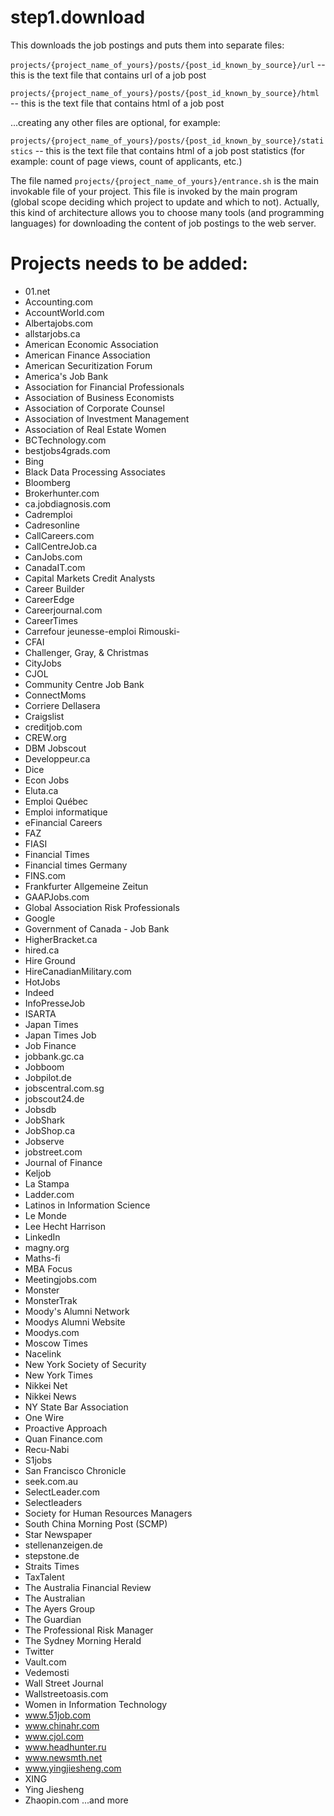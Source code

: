 # step1.download
This downloads the job postings and puts them into separate files:

`projects/{project_name_of_yours}/posts/{post_id_known_by_source}/url` -- this is the text file that contains url of a job post

`projects/{project_name_of_yours}/posts/{post_id_known_by_source}/html` -- this is the text file that contains html of a job post

...creating any other files are optional, for example:

`projects/{project_name_of_yours}/posts/{post_id_known_by_source}/statistics` -- this is the text file that contains html of a job post statistics (for example: count of page views, count of applicants, etc.)


The file named `projects/{project_name_of_yours}/entrance.sh` is the main invokable file of your project. This file is invoked by the main program (global scope deciding which project to update and which to not). Actually, this kind of architecture allows you to choose many tools (and programming languages) for downloading the content of job postings to the web server.


# Projects needs to be added: #
- 01.net
- Accounting.com
- AccountWorld.com
- Albertajobs.com
- allstarjobs.ca
- American Economic Association
- American Finance Association
- American Securitization Forum
- America's Job Bank
- Association for Financial Professionals
- Association of Business Economists
- Association of Corporate Counsel
- Association of Investment Management
- Association of Real Estate Women
- BCTechnology.com
- bestjobs4grads.com
- Bing
- Black Data Processing Associates
- Bloomberg
- Brokerhunter.com
- ca.jobdiagnosis.com
- Cadremploi
- Cadresonline
- CallCareers.com
- CallCentreJob.ca
- CanJobs.com
- CanadaIT.com
- Capital Markets Credit Analysts
- Career Builder
- CareerEdge
- Careerjournal.com
- CareerTimes
- Carrefour jeunesse-emploi Rimouski-
- CFAI
- Challenger, Gray, &amp; Christmas
- CityJobs
- CJOL
- Community Centre Job Bank
- ConnectMoms
- Corriere Dellasera
- Craigslist
- creditjob.com
- CREW.org
- DBM Jobscout
- Developpeur.ca
- Dice
- Econ Jobs
- Eluta.ca
- Emploi Québec
- Emploi informatique
- eFinancial Careers
- FAZ
- FIASI
- Financial Times
- Financial times Germany
- FINS.com
- Frankfurter Allgemeine Zeitun
- GAAPJobs.com
- Global Association Risk Professionals
- Google
- Government of Canada - Job Bank
- HigherBracket.ca
- hired.ca
- Hire Ground
- HireCanadianMilitary.com
- HotJobs
- Indeed
- InfoPresseJob
- ISARTA
- Japan Times
- Japan Times Job
- Job Finance
- jobbank.gc.ca
- Jobboom
- Jobpilot.de
- jobscentral.com.sg
- jobscout24.de
- Jobsdb
- JobShark
- JobShop.ca
- Jobserve
- jobstreet.com
- Journal of Finance
- Keljob
- La Stampa
- Ladder.com
- Latinos in Information Science
- Le Monde
- Lee Hecht Harrison
- LinkedIn
- magny.org
- Maths-fi
- MBA Focus
- Meetingjobs.com
- Monster
- MonsterTrak
- Moody's Alumni Network
- Moodys Alumni Website
- Moodys.com
- Moscow Times
- Nacelink
- New York Society of Security
- New York Times
- Nikkei Net
- Nikkei News
- NY State Bar Association
- One Wire
- Proactive Approach
- Quan Finance.com
- Recu-Nabi
- S1jobs
- San Francisco Chronicle
- seek.com.au
- SelectLeader.com
- Selectleaders
- Society for Human Resources Managers
- South China Morning Post (SCMP)
- Star Newspaper
- stellenanzeigen.de
- stepstone.de
- Straits Times
- TaxTalent
- The Australia Financial Review
- The Australian
- The Ayers Group
- The Guardian
- The Professional Risk Manager
- The Sydney Morning Herald
- Twitter
- Vault.com
- Vedemosti
- Wall Street Journal
- Wallstreetoasis.com
- Women in Information Technology
- www.51job.com
- www.chinahr.com
- www.cjol.com
- www.headhunter.ru
- www.newsmth.net
- www.yingjiesheng.com
- XING
- Ying Jiesheng
- Zhaopin.com
...and more
